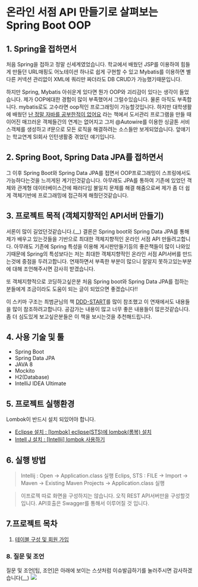 # 온라인 서점 API 만들기로 살펴보는 Spring Boot OOP

## 1. Spring을 접하면서
처음 Spring을 접하고 정말 신세계였었습니다. 학교에서 배웠던 JSP를 이용하여 힘들게 만들던 URL매핑도 어노테이션 하나로 쉽게 구현할 수 있고 Mybatis를 이용하면 별다른 커넥션 관리없이 XML에 쿼리만 짜더라도 DB CRUD가 가능했기때문입니다.

하지만 Spring, Mybatis 아쉬운게 있다면 뭔가 OOP와 괴리감이 있다는 생각이 들었습니다. 제가 OOP에대한 경험이 많이 부족했어서 그럴수있습니다. 물론 아직도 부족합니다. mybatis로도 고수라면 oop적인 프로그래밍이 가능할것입니다. 하지만 대학생활에 배웠던 [난 정말 자바를 공부한적이 없어요](https://book.naver.com/bookdb/book_detail.nhn?bid=6056781) 라는 책에서 도서관리 프로그램을 만들 때 이어진 매끄러운 객체들간의 연계는 없어지고 그저 @Autowire를 이용한 싱글톤 서비스객체를 생성하고 if문으로 모든 로직을 해결하려는 소스들만 보게되었습니다. 앞얘기는 학교연계 SI회사 인턴생활중 겪었던 얘기입니다.

## 2. Spring Boot, Spring Data JPA를 접하면서
그 이후 Spring Boot와 Spring Data JPA를 접면서 OOP프로그래밍이 스프링에서도 가능하다는것을 느끼게된 계기인것같습니다. 아무래도 JPA를 통하여 기존에 있었던 객체와 관계형 데이터베이스간에 패러다임 불일치 문제를 해결 해줌으로써 제가 좀 더 쉽게 객체기반에 프로그래밍에 접근하게 해줬던것같습니다.



## 3. 프로젝트 목적 (객체지향적인 API서버 만들기)
서론이 많이 길었던것같습니다.(__) 결론은 Spring boot와 Spring Data JPA를 통해 제가 배우고 있는것들을 기반으로 최대한 객체지향적인 온라인 서점 API 만들려고합니다. 아무래도 기존에 Spring 특성을 이용해 게시판만들기등의 좋은책들이 많이 나와있기때문에 Spring의 특성보다는 저는 최대한 객체지향적인 온라인 서점 API서버를 만드는것에 중점을 두려고합니다. 연재하면서 부족한 부분이 많으니 잘알지 못하고있는부분에 대해 조언해주시면 감사히 받겠습니다. 

또 객체지향적으로 코딩하고싶은분 처음 Spring boot와 Spring Data JPA를 접하는분들에게 조금이라도 도움이 되는 글이 되었으면 좋겠습니다!!

이 스키마 구조는 최범균님의 책 [DDD-START](https://book.naver.com/bookdb/book_detail.nhn?bid=10615650)를 많이 참조했고 이 연재에서도 내용들을 많이 참조하려고합니다. 공감가는 내용이 많고 너무 좋은 내용들이 많은것같습니다. 좀 더 심도있게 보고싶은분들은 이 책을 보시는것을 추천해드립니다.


## 4. 사용 기술 및 툴
* Spring Boot
* Spring Data JPA
* JAVA 8
* Mockito
* H2(Database)
* IntelliJ IDEA Ultimate

## 5. 프로젝트 실행환경
Lombok이 반드시 설치 되있어야 합니다.
* [Eclipse 설치 : [lombok] eclipse(STS)에 lombok(롬복) 설치](http://countryxide.tistory.com/16)
* [Intell J 설치 : [Intellij] lombok 사용하기](http://blog.woniper.net/229)


## 6. 실행 방법
> Intellij : Open -> Application.class 실행
> Eclips, STS : FILE -> Import -> Maven -> Existing Maven Projects -> Application.class 실행

> 이프로젝 따로 화면을 구성하지는 않습니다. 오직 REST API서버만을 구성할것입니다. API호출은 Swagger를 통해서 이루어질 것 입니다.

## 7.프로젝트 목차

1. [테이블 구성 및 회원 가입]("test")







### 8. 질문 및 조언
질문 및 조언[팁, 조언]은 아래에 보이는 스샷처럼 이슈발급하기를 눌러주시면 감사하겠습니다(__)
![](https://i.imgur.com/YJFBcbV.png)


